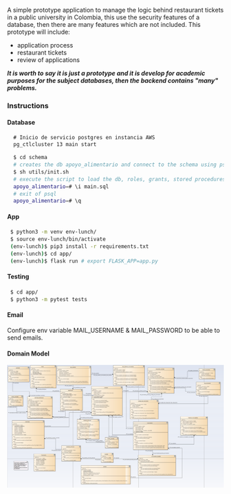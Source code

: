 A simple prototype application to manage the logic behind restaurant tickets in a public university in Colombia, this use the security features of a database, then there are many features which are not included. This prototype will include:

- application process
- restaurant tickets
- review of applications

***It is worth to say it is just a prototype and it is develop for academic purposes for the subject databases, then the backend contains "many" problems.***

### Instructions

#### Database
```
  # Inicio de servicio postgres en instancia AWS
  pg_ctlcluster 13 main start
```

```sh
  $ cd schema
  # creates the db apoyo_alimentario and connect to the schema using psql
  $ sh utils/init.sh
  # execute the script to load the db, roles, grants, stored procedures, triggers
  apoyo_alimentario=# \i main.sql
  # exit of psql
  apoyo_alimentario=# \q
```


#### App
```sh
 $ python3 -m venv env-lunch/
 $ source env-lunch/bin/activate
 (env-lunch)$ pip3 install -r requirements.txt
 (env-lunch)$ cd app/
 (env-lunch)$ flask run # export FLASK_APP=app.py
```

#### Testing
```sh
 $ cd app/
 $ python3 -m pytest tests
```


#### Email

Configure  env variable MAIL_USERNAME & MAIL_PASSWORD to be able to send 
emails.


#### Domain Model

<a href="schema/DomainModel.png"><img src="schema/DomainModel.png"></a>

